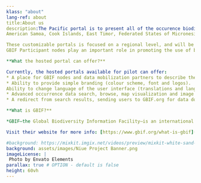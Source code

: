 ```yaml
---
klass: "about"
lang-ref: about
title:About us
description:The Pacific portal is to present all of the occurence biodiversity data currrently available on Global Biodiversity Information Facility (GBIF) from the following Pacific Island Countries and territories:
American Samoa, Cook Islands, East Timor, Federated States of Micronesia, Fiji, French Polynesia, Guam, Hawaii, Kiribati, Marshall Islands, Nauru, New Calendonia, Niue, Northern Marianas, Palau, Papua New Guinea, Samoa, Solomon Islands, Tokelau, Tonga, Tuvalu, Vanuatu and Wallis & Futuna.

These customizable portals is focused on a regional level, and will be fully hosted by the GBIF Secretariat. They will provide advanced occurrence data search, browse, map visualization and image gallery capabilities similar to that of GBIF.org, scoped to a relevant defined subset of GBIF-mediated data. 
GBIF Participant nodes play an important role in promoting the use of biodiversity data mobilized by the GBIF network, which can involve maintaining national, institutional, regional or thematic biodiversity data portals. Responding to requests to lower the technical threshold for participation in GBIF, the Secretariat is developing simple, customizable biodiversity data portals to be offered as a fully hosted service to support user communities. The Secretariat is now seeking interested GBIF Participant nodes to collaborate in a pilot phase, for a minimum of 1 year, for these GBIF hosted portals.

**What the hosted portal can offer?**

Currently, the hosted portals available for pilot can offer:
* A place for GBIF nodes and data mobilization partners to describe themselves, their team or network, and activities (editable narrative text).
* Ability to provide simple branding (colour scheme, font and logos).
Ability to change language of the user interface (translations and languages other than English need to be provided by the community).
* Advanced occurrence data search, browse, map visualization and image gallery capabilities similar to that of GBIF.org (see note below). The results will be scoped to include a relevant defined subset of GBIF-mediated data (e.g. all data mobilized by a thematic network, or published by organizations within a country). Only public data published and indexed in GBIF will be available for search and to the same data quality control and taxonomic backbone as GBIF.org.
* A redirect from search results, sending users to GBIF.org for data downloads, ensuring that the downloads receive GBIF’s citable unique identifiers (DOIs) linking back to the datasets included.

**What is GBIF?**

*GBIF—the Global Biodiversity Information Facility—is an international network and data infrastructure funded by the world's governments and aimed at providing anyone, anywhere, open access to data about all types of life on Earth.*

Visit their website for more info: [https://www.gbif.org/what-is-gbif](https://www.gbif.org/what-is-gbif)

#background: https://mixkit.imgix.net/videos/preview/mixkit-white-sand-beach-and-palm-trees-1564-0.jpg?w=1200&h=630&fit=crop
background: assets/images/Niue Project Banner.png
imageLicense: | 
 Photo by Envato Elements
parallax: true # OPTION - default is false
height: 60vh
---
```

